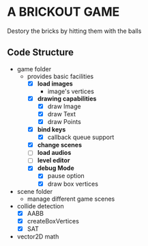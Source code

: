 # A BRICKOUT GAME

Destory the bricks by hitting them with the balls

## Code Structure

-   game folder
    -   provides basic facilities
        -   [x] **load images**
            -   image's vertices
        -   [x] **drawing capabilities**
            -   [x] draw Image
            -   [x] draw Text
            -   [x] draw Points
        -   [x] **bind keys**
            -   [x] callback queue support
        -   [x] **change scenes**
        -   [ ] **load audios**
        -   [ ] **level editor**
        -   [x] **debug Mode**
            -   [x] pause option
            -   [x] draw box vertices 
-   scene folder
    -   manage different game scenes
-   collide detection
    -   [x] AABB
    -   [x] createBoxVertices
    -   [x] SAT
-   vector2D math